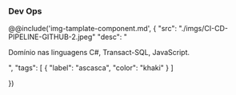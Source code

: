 ### Dev Ops

@@include('img-tamplate-component.md', 
{
    "src": "./imgs/CI-CD-PIPELINE-GITHUB-2.jpeg"
    "desc": "<p>Domínio nas linguagens C#, Transact-SQL, JavaScript.<p>",
    "tags": [
        {
            "label": "ascasca",
            "color": "khaki"
        }
    ]

})